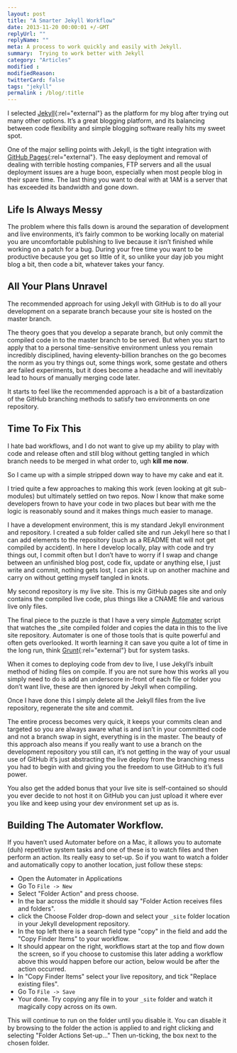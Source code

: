 ```yaml
---
layout: post
title: "A Smarter Jekyll Workflow"
date: 2013-11-20 00:00:01 +/-GMT
replyUrl: ""
replyName: ""
meta: A process to work quickly and easily with Jekyll.
summary:  Trying to work better with Jekyll
category: "Articles"
modified :
modifiedReason:
twitterCard: false
tags: "jekyll"
permalink : /blog/:title
---
```


I selected [Jekyll](https://jekyllrb.com){:rel="external"} as the platform for my blog after trying out many other options. It’s a great blogging platform, and its balancing between code flexibility and simple blogging software really hits my sweet spot.

One of the major selling points with Jekyll, is the tight integration with [GitHub Pages](https://pages.github.com){:rel="external"}. The easy deployment and removal of dealing with terrible hosting companies, FTP servers and all the usual deployment issues are a huge boon, especially when most people blog in their spare time. The last thing you want to deal with at 1AM is a server that has exceeded its bandwidth and gone down.

## Life Is Always Messy

The problem where this falls down is around the separation of development and live environments, it’s fairly common to be working locally on material you are uncomfortable publishing to live because it isn’t finished while working on a patch for a bug. During your free time you want to be productive because you get so little of it, so unlike your day job you might blog a bit, then code a bit, whatever takes your fancy.

## All Your Plans Unravel

The recommended approach for using Jekyll with GitHub is to do all your development on a separate branch because your site is hosted on the master branch.

The theory goes that you develop a separate branch, but only commit the compiled code in to the master branch to be served. But when you start to apply that to a personal time-sensitive environment unless you remain incredibly disciplined, having eleventy-billion branches on the go becomes the norm as you try things out, some things work, some gestate and others are failed experiments, but it does become a headache and will inevitably lead to hours of manually merging code later.

It starts to feel like the recommended approach is a bit of a bastardization of the GitHub branching methods to satisfy two environments on one repository.

## Time To Fix This

I hate bad workflows, and I do not want to give up my ability to play with code and release often and still blog without getting tangled in which branch needs to be merged in what order to, ugh **kill me now**.

So I came up with a simple stripped down way to have my cake and eat it.

I tried quite a few approaches to making this work (even looking at git sub-modules) but ultimately settled on two repos. Now I know that make some developers frown to have your code in two places but bear with me the logic is reasonably sound and it makes things much easier to manage.

I have a development environment, this is my standard Jekyll environment and repository. I created a sub folder called site and run Jekyll here so that I can add elements to the repository (such as a README that will not get compiled by accident). In here I develop locally, play with code and try things out, I commit often but I don’t have to worry if I swap and change between an unfinished blog post, code fix, update or anything else, I just write and commit, nothing gets lost, I can pick it up on another machine and carry on without getting myself tangled in knots.

My second repository is my live site. This is my GitHub pages site and only contains the compiled live code, plus things like a CNAME file and various live only files.

The final piece to the puzzle is that I have a very simple <a href="#automater">Automater</a> script that watches the _site compiled folder and copies the data in this to the live site repository. Automater is one of those tools that is quite powerful and often gets overlooked. It worth learning it can save you quite a lot of time in the long run, think [Grunt](https://gruntjs.com){:rel="external"} but for system tasks.

When it comes to deploying code from dev to live, I use Jekyll’s inbuilt method of hiding files on compile. If you are not sure how this works all you simply need to do is add an underscore in-front of each file or folder you don’t want live, these are then ignored by Jekyll when compiling.

Once I have done this I simply delete all the Jekyll files from the live repository, regenerate the site and commit.

The entire process becomes very quick, it keeps your commits clean and targeted so you are always aware what is and isn’t in your committed code and not a branch swap in sight, everything is in the master. The beauty of this approach also means if you really want to use a branch on the development repository you still can, it’s not getting in the way of your usual use of GitHub it’s just abstracting the live deploy from the branching mess you had to begin with and giving you the freedom to use GitHub to it’s full power.

You also get the added bonus that your live site is self-contained so should you ever decide to not host it on GitHub you can just upload it where ever you like and keep using your dev environment set up as is.

<h2 id="automater">Building The Automater Workflow.</h2>

If you haven’t used Automater before on a Mac, it allows you to automate (duh) repetitive system tasks and one of these is to watch files and then perform an action. Its really easy to set-up. So if you want to watch a folder and automatically copy to another location, just follow these steps:

-  Open the Automater in Applications
-  Go To ```File -> New```
-  Select "Folder Action" and press choose.
-  In the bar across the middle it should say "Folder Action receives files and folders".
-  click the Choose Folder drop-down and select your ```_site``` folder location in your Jekyll development repository.
-  In the top left there is a search field type "copy" in the field and add the "Copy Finder Items" to your workflow.
-  It should appear on the right, workflows start at the top and flow down the screen, so if you choose to customise this later adding a workflow above this would happen before our action, below would be after the action occurred.
-  In  "Copy Finder Items" select your live repository, and tick "Replace existing files".
-  Go To ```File -> Save```
-  Your done. Try copying any file in to your ```_site``` folder and watch it magically copy across on its own.

This will continue to run on the folder until you disable it. You can disable it by browsing to the folder the action is applied to and right clicking and selecting "Folder Actions Set-up..." Then un-ticking, the box next to the chosen folder.
